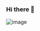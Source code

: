 ### Hi there 👋
![image](https://user-images.githubusercontent.com/105745078/227970124-66b99e7b-e4ad-4c74-b84d-fc4e0b1e2490.png)
<!--
**aislinm/aislinm** is a ✨ _special_ ✨ repository because its `README.md` (this file) appears on your GitHub profile.

Here are some ideas to get you started:

- 🔭 I’m currently working on ...
- 🌱 I’m currently learning ...
- 👯 I’m looking to collaborate on ...
- 🤔 I’m looking for help with ...
- 💬 Ask me about ...
- 📫 How to reach me: ...
- 😄 Pronouns: ...
- ⚡ Fun fact: ...
-->
